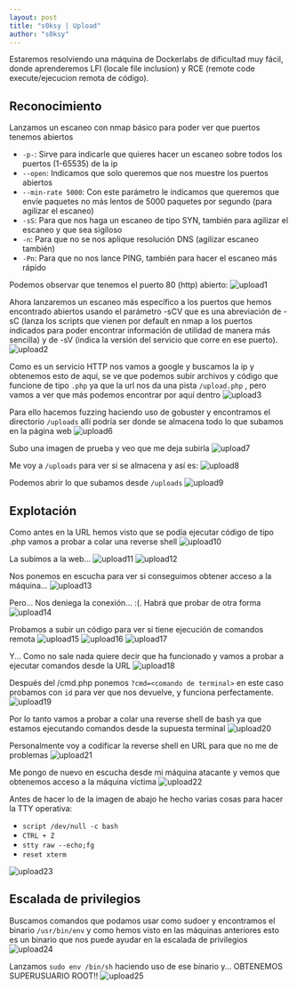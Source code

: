 ```yaml
---
layout: post
title: "s0ksy | Upload"
author: "s0ksy"
---
```

Estaremos resolviendo una máquina de Dockerlabs de dificultad muy fácil, donde aprenderemos LFI (locale file inclusion) y RCE (remote code execute/ejecucion remota de código).

## Reconocimiento

Lanzamos un escaneo con nmap básico para poder ver que puertos tenemos abiertos
* `-p-`: Sirve para indicarle que quieres hacer un escaneo sobre todos los puertos (1-65535) de la ip 
* `--open`: Indicamos que solo queremos que nos muestre los puertos abiertos
* `--min-rate 5000`: Con este parámetro le indicamos que queremos que envíe paquetes no más lentos de 5000 paquetes por segundo (para agilizar el escaneo)
* `-sS`: Para que nos haga un escaneo de tipo SYN, también para agilizar el escaneo y que sea sigiloso
* `-n`: Para que no se nos aplique resolución DNS (agilizar escaneo también)
* `-Pn`: Para que no nos lance PING, también para hacer el escaneo más rápido

Podemos observar que tenemos el puerto 80 (http) abierto:
![upload1](/assets/images/upload1.png)

Ahora lanzaremos un escaneo más específico a los puertos que hemos encontrado abiertos usando el parámetro -sCV que es una abreviación de -sC (lanza los scripts que vienen por default en nmap a los puertos indicados para poder encontrar información de utilidad de manera más sencilla) y de -sV (indica la versión del servicio que corre en ese puerto).
![upload2](/assets/images/upload2.png)

Como es un servicio HTTP nos vamos a google y buscamos la ip y obtenemos esto de aquí, se ve que podemos subir archivos y código que funcione de tipo `.php` ya que la url nos da una pista `/upload.php` , pero vamos a ver que más podemos encontrar por aquí dentro
![upload3](/assets/images/upload3.png)

Para ello hacemos fuzzing haciendo uso de gobuster y encontramos el directorio `/uploads` allí podría ser donde se almacena todo lo que subamos en la página web
![upload6](/assets/images/upload6.png)

Subo una imagen de prueba y veo que me deja subirla
![upload7](/assets/images/upload7.png)

Me voy a `/uploads` para ver si se almacena y así es:
![upload8](/assets/images/upload8.png)

Podemos abrir lo que subamos desde `/uploads` 
![upload9](/assets/images/upload9.png)

## Explotación

Como antes en la URL hemos visto que se podía ejecutar código de tipo .php vamos a probar a colar una reverse shell
![upload10](/assets/images/upload10.png)

La subimos a la web...
![upload11](/assets/images/upload11.png)
![upload12](/assets/images/upload12.png)

Nos ponemos en escucha para ver si conseguimos obtener acceso a la máquina...
![upload13](/assets/images/upload13.png)

Pero... Nos deniega la conexión... :(. Habrá que probar de otra forma
![upload14](/assets/images/upload14.png)

Probamos a subir un código para ver si tiene ejecución de comandos remota
![upload15](/assets/images/upload15.png)
![upload16](/assets/images/upload16.png)
![upload17](/assets/images/upload17.png)

Y... Como no sale nada quiere decir que ha funcionado y vamos a probar a ejecutar comandos desde la URL
![upload18](/assets/images/upload18.png)

Después del /cmd.php ponemos `?cmd=<comando de terminal>` en este caso probamos con `id` para ver que nos devuelve, y funciona perfectamente.
![upload19](/assets/images/upload19.png)

Por lo tanto vamos a probar a colar una reverse shell de bash ya que estamos ejecutando comandos desde la supuesta terminal
![upload20](/assets/images/upload20.png)

Personalmente voy a codificar la reverse shell en URL para que no me de problemas
![upload21](/assets/images/upload21.png)

Me pongo de nuevo en escucha desde mi máquina atacante y vemos que obtenemos acceso a la máquina víctima
![upload22](/assets/images/upload22.png)

Antes de hacer lo de la imagen de abajo he hecho varias cosas para hacer la TTY operativa:
* `script /dev/null -c bash`
* `CTRL + Z`
* `stty raw --echo;fg`
* `reset xterm`

![upload23](/assets/images/upload23.png)

## Escalada de privilegios

Buscamos comandos que podamos usar como sudoer y encontramos el binario `/usr/bin/env` y como hemos visto en las máquinas anteriores esto es un binario que nos puede ayudar en la escalada de privilegios
![upload24](/assets/images/upload24.png)

Lanzamos `sudo env /bin/sh` haciendo uso de ese binario y... OBTENEMOS SUPERUSUARIO ROOT!!
![upload25](/assets/images/upload25.png)
